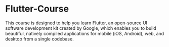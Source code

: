 # Flutter-Course
This course is designed to help you learn Flutter, an open-source UI software development kit created by Google, which enables you to build beautiful, natively compiled applications for mobile (iOS, Android), web, and desktop from a single codebase.
